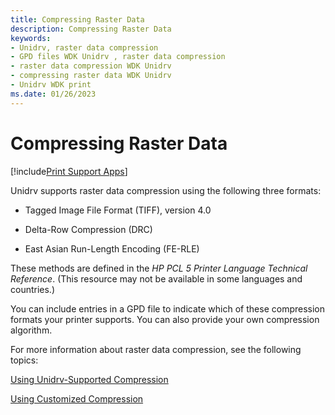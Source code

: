 ```yaml
---
title: Compressing Raster Data
description: Compressing Raster Data
keywords:
- Unidrv, raster data compression
- GPD files WDK Unidrv , raster data compression
- raster data compression WDK Unidrv
- compressing raster data WDK Unidrv
- Unidrv WDK print
ms.date: 01/26/2023
---
```


# Compressing Raster Data

[!include[Print Support Apps](../includes/print-support-apps.md)]

Unidrv supports raster data compression using the following three formats:

- Tagged Image File Format (TIFF), version 4.0

- Delta-Row Compression (DRC)

- East Asian Run-Length Encoding (FE-RLE)

These methods are defined in the *HP PCL 5 Printer Language Technical Reference*. (This resource may not be available in some languages and countries.)

You can include entries in a GPD file to indicate which of these compression formats your printer supports. You can also provide your own compression algorithm.

For more information about raster data compression, see the following topics:

[Using Unidrv-Supported Compression](using-unidrv-supported-compression.md)

[Using Customized Compression](using-customized-compression.md)
